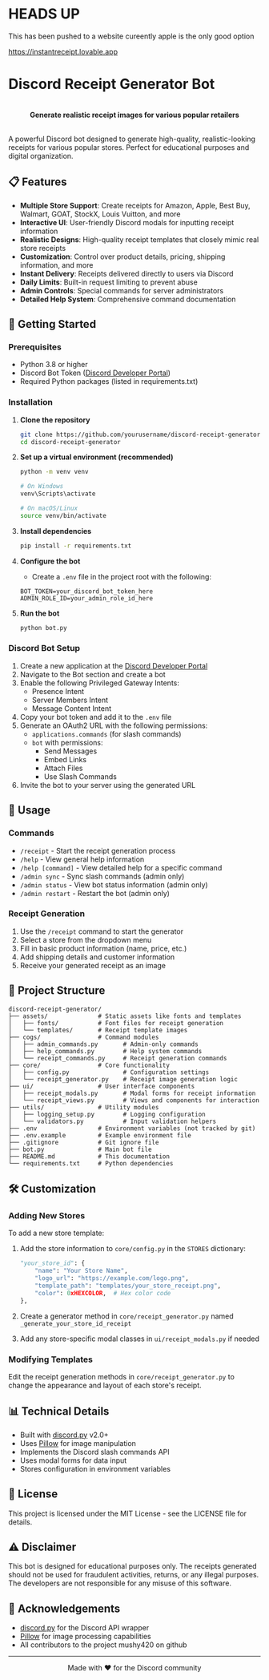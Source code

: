 # HEADS UP

This has been pushed to a website cureently apple is the only good option

https://instantreceipt.lovable.app


# Discord Receipt Generator Bot

<div align="center">
  <br>
  <b>Generate realistic receipt images for various popular retailers</b>
  <br>
  <br>
</div>

A powerful Discord bot designed to generate high-quality, realistic-looking receipts for various popular stores. Perfect for educational purposes and digital organization.

## 📋 Features

- **Multiple Store Support**: Create receipts for Amazon, Apple, Best Buy, Walmart, GOAT, StockX, Louis Vuitton, and more
- **Interactive UI**: User-friendly Discord modals for inputting receipt information
- **Realistic Designs**: High-quality receipt templates that closely mimic real store receipts
- **Customization**: Control over product details, pricing, shipping information, and more
- **Instant Delivery**: Receipts delivered directly to users via Discord
- **Daily Limits**: Built-in request limiting to prevent abuse
- **Admin Controls**: Special commands for server administrators
- **Detailed Help System**: Comprehensive command documentation

## 🚀 Getting Started

### Prerequisites

- Python 3.8 or higher
- Discord Bot Token ([Discord Developer Portal](https://discord.com/developers/applications))
- Required Python packages (listed in requirements.txt)

### Installation

1. **Clone the repository**
   ```bash
   git clone https://github.com/yourusername/discord-receipt-generator.git
   cd discord-receipt-generator
   ```

2. **Set up a virtual environment (recommended)**
   ```bash
   python -m venv venv
   
   # On Windows
   venv\Scripts\activate
   
   # On macOS/Linux
   source venv/bin/activate
   ```

3. **Install dependencies**
   ```bash
   pip install -r requirements.txt
   ```

4. **Configure the bot**
   - Create a `.env` file in the project root with the following:
   ```
   BOT_TOKEN=your_discord_bot_token_here
   ADMIN_ROLE_ID=your_admin_role_id_here
   ```

5. **Run the bot**
   ```bash
   python bot.py
   ```

### Discord Bot Setup

1. Create a new application at the [Discord Developer Portal](https://discord.com/developers/applications)
2. Navigate to the Bot section and create a bot
3. Enable the following Privileged Gateway Intents:
   - Presence Intent
   - Server Members Intent
   - Message Content Intent
4. Copy your bot token and add it to the `.env` file
5. Generate an OAuth2 URL with the following permissions:
   - `applications.commands` (for slash commands)
   - `bot` with permissions:
     - Send Messages
     - Embed Links
     - Attach Files
     - Use Slash Commands
6. Invite the bot to your server using the generated URL

## 📝 Usage

### Commands

- `/receipt` - Start the receipt generation process
- `/help` - View general help information
- `/help [command]` - View detailed help for a specific command
- `/admin sync` - Sync slash commands (admin only)
- `/admin status` - View bot status information (admin only)
- `/admin restart` - Restart the bot (admin only)

### Receipt Generation

1. Use the `/receipt` command to start the generator
2. Select a store from the dropdown menu
3. Fill in basic product information (name, price, etc.)
4. Add shipping details and customer information
5. Receive your generated receipt as an image

## 📁 Project Structure

```
discord-receipt-generator/
├── assets/              # Static assets like fonts and templates
│   ├── fonts/           # Font files for receipt generation
│   └── templates/       # Receipt template images
├── cogs/                # Command modules
│   ├── admin_commands.py       # Admin-only commands
│   ├── help_commands.py        # Help system commands
│   └── receipt_commands.py     # Receipt generation commands
├── core/                # Core functionality
│   ├── config.py               # Configuration settings
│   └── receipt_generator.py    # Receipt image generation logic
├── ui/                  # User interface components
│   ├── receipt_modals.py       # Modal forms for receipt information
│   └── receipt_views.py        # Views and components for interaction
├── utils/               # Utility modules
│   ├── logging_setup.py        # Logging configuration
│   └── validators.py           # Input validation helpers
├── .env                 # Environment variables (not tracked by git)
├── .env.example         # Example environment file
├── .gitignore           # Git ignore file
├── bot.py               # Main bot file
├── README.md            # This documentation
└── requirements.txt     # Python dependencies
```

## 🛠️ Customization

### Adding New Stores

To add a new store template:

1. Add the store information to `core/config.py` in the `STORES` dictionary:
   ```python
   "your_store_id": {
       "name": "Your Store Name",
       "logo_url": "https://example.com/logo.png",
       "template_path": "templates/your_store_receipt.png",
       "color": 0xHEXCOLOR,  # Hex color code
   },
   ```

2. Create a generator method in `core/receipt_generator.py` named `_generate_your_store_id_receipt`

3. Add any store-specific modal classes in `ui/receipt_modals.py` if needed

### Modifying Templates

Edit the receipt generation methods in `core/receipt_generator.py` to change the appearance and layout of each store's receipt.

## 📊 Technical Details

- Built with [discord.py](https://github.com/Rapptz/discord.py) v2.0+
- Uses [Pillow](https://python-pillow.org/) for image manipulation
- Implements the Discord slash commands API
- Uses modal forms for data input
- Stores configuration in environment variables

## 📄 License

This project is licensed under the MIT License - see the LICENSE file for details.

## ⚠️ Disclaimer

This bot is designed for educational purposes only. The receipts generated should not be used for fraudulent activities, returns, or any illegal purposes. The developers are not responsible for any misuse of this software.

## 🙏 Acknowledgements

- [discord.py](https://github.com/Rapptz/discord.py) for the Discord API wrapper
- [Pillow](https://python-pillow.org/) for image processing capabilities
- All contributors to the project
mushy420 on github
---

<div align="center">
  Made with ❤️ for the Discord community
</div>
